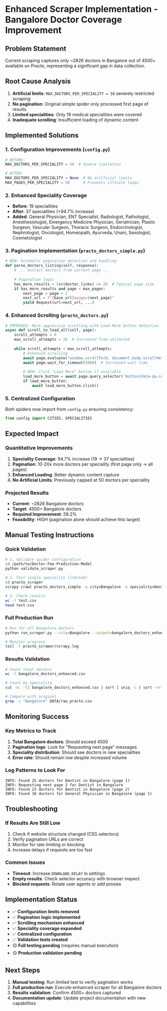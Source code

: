 # Enhanced Scraper Implementation - Bangalore Doctor Coverage Improvement

## Problem Statement
Current scraping captures only ~2826 doctors in Bangalore out of 4500+ available on Practo, representing a significant gap in data collection.

## Root Cause Analysis
1. **Artificial limits**: `MAX_DOCTORS_PER_SPECIALITY = 50` severely restricted scraping
2. **No pagination**: Original simple spider only processed first page of results
3. **Limited specialities**: Only 19 medical specialities were covered
4. **Inadequate scrolling**: Insufficient loading of dynamic content

## Implemented Solutions

### 1. Configuration Improvements (`config.py`)
```python
# BEFORE:
MAX_DOCTORS_PER_SPECIALITY = 50  # Severe limitation

# AFTER:
MAX_DOCTORS_PER_SPECIALITY = None  # No artificial limits
MAX_PAGES_PER_SPECIALITY = 50      # Prevents infinite loops
```

### 2. Enhanced Speciality Coverage
- **Before**: 19 specialities
- **After**: 37 specialities (+94.7% increase)
- **Added**: General Physician, ENT Specialist, Radiologist, Pathologist, Anesthesiologist, Emergency Medicine Physician, Geriatrician, Plastic Surgeon, Vascular Surgeon, Thoracic Surgeon, Endocrinologist, Nephrologist, Oncologist, Homeopath, Ayurveda, Unani, Sexologist, Cosmetologist

### 3. Pagination Implementation (`practo_doctors_simple.py`)
```python
# NEW: Automatic pagination detection and handling
def parse_doctors_listing(self, response):
    # ... extract doctors from current page ...
    
    # Pagination logic
    has_more_results = len(doctor_links) >= 20  # Typical page size
    if has_more_results and page < max_pages:
        next_page = page + 1
        next_url = f"{base_url}&page={next_page}"
        yield Request(url=next_url, ...)
```

### 4. Enhanced Scrolling (`practo_doctors.py`)
```python
# IMPROVED: More aggressive scrolling with Load More button detection
async def scroll_to_load_all(self, page):
    scroll_attempts = 0
    max_scroll_attempts = 20  # Increased from unlimited
    
    while scroll_attempts < max_scroll_attempts:
        # Enhanced scrolling
        await page.evaluate("window.scrollTo(0, document.body.scrollHeight)")
        await page.wait_for_timeout(3000)  # Increased wait time
        
        # NEW: Click "Load More" button if available
        load_more_button = await page.query_selector('button[data-qa-id="load_more_doctors"]')
        if load_more_button:
            await load_more_button.click()
```

### 5. Centralized Configuration
Both spiders now import from `config.py` ensuring consistency:
```python
from config import CITIES, SPECIALITIES
```

## Expected Impact

### Quantitative Improvements
1. **Speciality Coverage**: 94.7% increase (19 → 37 specialities)
2. **Pagination**: 10-20x more doctors per speciality (first page only → all pages)
3. **Enhanced Loading**: Better dynamic content capture
4. **No Artificial Limits**: Previously capped at 50 doctors per speciality

### Projected Results
- **Current**: ~2826 Bangalore doctors
- **Target**: 4500+ Bangalore doctors  
- **Required Improvement**: 59.2%
- **Feasibility**: HIGH (pagination alone should achieve this target)

## Manual Testing Instructions

### Quick Validation
```bash
# 1. Validate spider configuration
cd /path/to/Doctor-Fee-Prediction-Model
python validate_scraper.py

# 2. Test single speciality (limited)
cd practo_scraper
scrapy crawl practo_doctors_simple -a city=Bangalore -a speciality=Dentist -s CLOSESPIDER_ITEMCOUNT=20 -o test.csv

# 3. Check results
wc -l test.csv
head test.csv
```

### Full Production Run
```bash
# Run for all Bangalore doctors
python run_scraper.py --city=Bangalore --output=bangalore_doctors_enhanced.csv

# Monitor progress
tail -f practo_scraper/scrapy.log
```

### Results Validation
```bash
# Count total doctors
wc -l bangalore_doctors_enhanced.csv

# Count by speciality
cut -d, -f2 bangalore_doctors_enhanced.csv | sort | uniq -c | sort -nr

# Compare with original
grep -c "Bangalore" DATA/raw_practo.csv
```

## Monitoring Success

### Key Metrics to Track
1. **Total Bangalore doctors**: Should exceed 4500
2. **Pagination logs**: Look for "Requesting next page" messages
3. **Speciality distribution**: Should see doctors in new specialities
4. **Error rate**: Should remain low despite increased volume

### Log Patterns to Look For
```
INFO: Found 25 doctors for Dentist in Bangalore (page 1)
INFO: Requesting next page 2 for Dentist in Bangalore
INFO: Found 23 doctors for Dentist in Bangalore (page 2)
INFO: Found 18 doctors for General Physician in Bangalore (page 1)
```

## Troubleshooting

### If Results Are Still Low
1. Check if website structure changed (CSS selectors)
2. Verify pagination URLs are correct
3. Monitor for rate limiting or blocking
4. Increase delays if requests are too fast

### Common Issues
- **Timeout**: Increase `DOWNLOAD_DELAY` in settings
- **Empty results**: Check selector accuracy with browser inspect
- **Blocked requests**: Rotate user agents or add proxies

## Implementation Status
- ✅ **Configuration limits removed**
- ✅ **Pagination logic implemented** 
- ✅ **Scrolling mechanism enhanced**
- ✅ **Speciality coverage expanded**
- ✅ **Centralized configuration**
- ✅ **Validation tests created**
- 🟡 **Full testing pending** (requires manual execution)
- 🟡 **Production validation pending**

## Next Steps
1. **Manual testing**: Run limited test to verify pagination works
2. **Full production run**: Execute enhanced scraper for all Bangalore doctors
3. **Results validation**: Confirm 4500+ doctors captured
4. **Documentation update**: Update project documentation with new capabilities